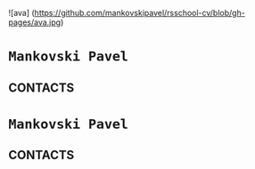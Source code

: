 ![ava] (https://github.com/mankovskipavel/rsschool-cv/blob/gh-pages/ava.jpg)

#  **`Mankovski Pavel`**
  
## CONTACTS 
#  **`Mankovski Pavel`**
  
## CONTACTS 

